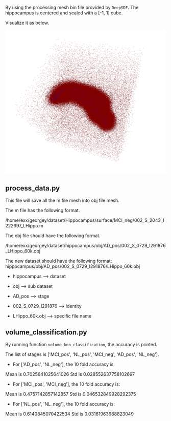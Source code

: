 By using the processing mesh bin file provided by `DeepSDF`. The hippocampus is centered and scaled with a [-1, 1] cube.

Visualize it as below.

![The visualization of the signed distance field of the hippocampus](../image/hippocampus_sdf.png)


## process_data.py

This file will save all the m file mesh into obj file mesh.

The m file has the following format.

/home/exx/georgey/dataset/Hippocampus/surface/MCI_neg/002_S_2043_I222697_LHippo.m

The obj file should have the following format.

/home/exx/georgey/dataset/hippocampus/obj/AD_pos/002_S_0729_I291876_LHippo_60k.obj

The new dataset should have the following format:
hippocampus/obj/AD_pos/002_S_0729_I291876/LHippo_60k.obj

- hippocampus --> dataset

- obj --> sub dataset

- AD_pos --> stage

- 002_S_0729_I291876 --> identity

- LHippo_60k.obj  --> specific file name

## volume_classification.py

By running function `volume_knn_classification`, the accuracy is printed. 

The list of stages is ['MCI_pos', 'NL_pos', 'MCI_neg', 'AD_pos', 'NL_neg'].

* For ['AD_pos', 'NL_neg'], the 10 fold accuracy is: 

Mean is 0.7025641025641026 Std is 0.028552637758102697

- For ['MCI_pos', 'MCI_neg'], the 10 fold accuracy is: 

Mean is 0.4757142857142857 Std is 0.046532849928292375
- For ['NL_pos', 'NL_neg'], the 10 fold accuracy is: 

Mean is 0.6140845070422534 Std is 0.03161963988823049

